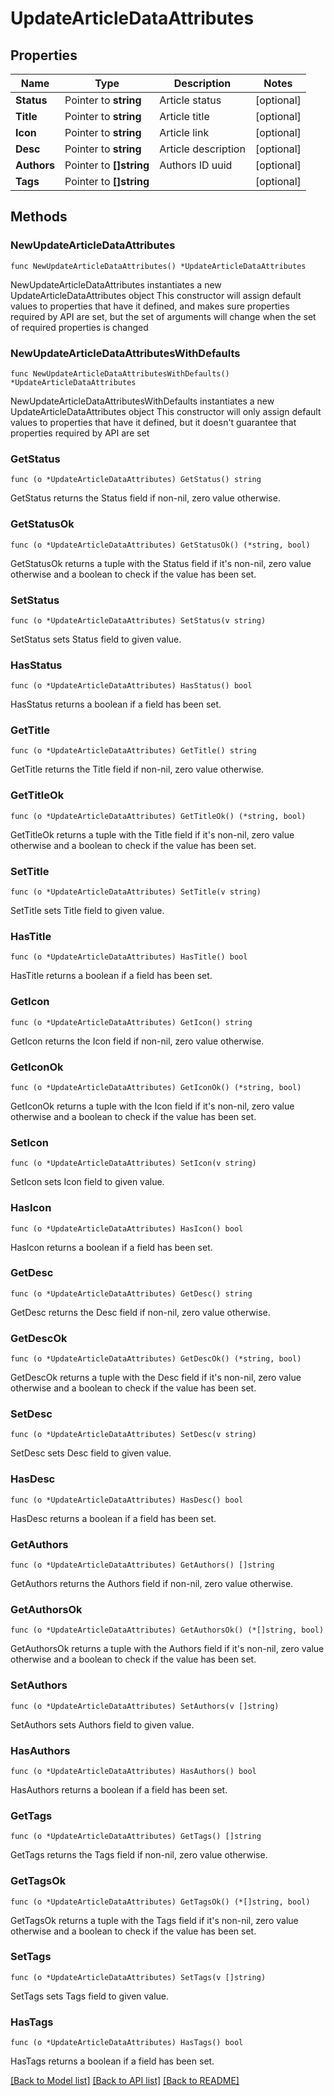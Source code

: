 # UpdateArticleDataAttributes

## Properties

Name | Type | Description | Notes
------------ | ------------- | ------------- | -------------
**Status** | Pointer to **string** | Article status | [optional] 
**Title** | Pointer to **string** | Article title | [optional] 
**Icon** | Pointer to **string** | Article link | [optional] 
**Desc** | Pointer to **string** | Article description | [optional] 
**Authors** | Pointer to **[]string** | Authors ID uuid | [optional] 
**Tags** | Pointer to **[]string** |  | [optional] 

## Methods

### NewUpdateArticleDataAttributes

`func NewUpdateArticleDataAttributes() *UpdateArticleDataAttributes`

NewUpdateArticleDataAttributes instantiates a new UpdateArticleDataAttributes object
This constructor will assign default values to properties that have it defined,
and makes sure properties required by API are set, but the set of arguments
will change when the set of required properties is changed

### NewUpdateArticleDataAttributesWithDefaults

`func NewUpdateArticleDataAttributesWithDefaults() *UpdateArticleDataAttributes`

NewUpdateArticleDataAttributesWithDefaults instantiates a new UpdateArticleDataAttributes object
This constructor will only assign default values to properties that have it defined,
but it doesn't guarantee that properties required by API are set

### GetStatus

`func (o *UpdateArticleDataAttributes) GetStatus() string`

GetStatus returns the Status field if non-nil, zero value otherwise.

### GetStatusOk

`func (o *UpdateArticleDataAttributes) GetStatusOk() (*string, bool)`

GetStatusOk returns a tuple with the Status field if it's non-nil, zero value otherwise
and a boolean to check if the value has been set.

### SetStatus

`func (o *UpdateArticleDataAttributes) SetStatus(v string)`

SetStatus sets Status field to given value.

### HasStatus

`func (o *UpdateArticleDataAttributes) HasStatus() bool`

HasStatus returns a boolean if a field has been set.

### GetTitle

`func (o *UpdateArticleDataAttributes) GetTitle() string`

GetTitle returns the Title field if non-nil, zero value otherwise.

### GetTitleOk

`func (o *UpdateArticleDataAttributes) GetTitleOk() (*string, bool)`

GetTitleOk returns a tuple with the Title field if it's non-nil, zero value otherwise
and a boolean to check if the value has been set.

### SetTitle

`func (o *UpdateArticleDataAttributes) SetTitle(v string)`

SetTitle sets Title field to given value.

### HasTitle

`func (o *UpdateArticleDataAttributes) HasTitle() bool`

HasTitle returns a boolean if a field has been set.

### GetIcon

`func (o *UpdateArticleDataAttributes) GetIcon() string`

GetIcon returns the Icon field if non-nil, zero value otherwise.

### GetIconOk

`func (o *UpdateArticleDataAttributes) GetIconOk() (*string, bool)`

GetIconOk returns a tuple with the Icon field if it's non-nil, zero value otherwise
and a boolean to check if the value has been set.

### SetIcon

`func (o *UpdateArticleDataAttributes) SetIcon(v string)`

SetIcon sets Icon field to given value.

### HasIcon

`func (o *UpdateArticleDataAttributes) HasIcon() bool`

HasIcon returns a boolean if a field has been set.

### GetDesc

`func (o *UpdateArticleDataAttributes) GetDesc() string`

GetDesc returns the Desc field if non-nil, zero value otherwise.

### GetDescOk

`func (o *UpdateArticleDataAttributes) GetDescOk() (*string, bool)`

GetDescOk returns a tuple with the Desc field if it's non-nil, zero value otherwise
and a boolean to check if the value has been set.

### SetDesc

`func (o *UpdateArticleDataAttributes) SetDesc(v string)`

SetDesc sets Desc field to given value.

### HasDesc

`func (o *UpdateArticleDataAttributes) HasDesc() bool`

HasDesc returns a boolean if a field has been set.

### GetAuthors

`func (o *UpdateArticleDataAttributes) GetAuthors() []string`

GetAuthors returns the Authors field if non-nil, zero value otherwise.

### GetAuthorsOk

`func (o *UpdateArticleDataAttributes) GetAuthorsOk() (*[]string, bool)`

GetAuthorsOk returns a tuple with the Authors field if it's non-nil, zero value otherwise
and a boolean to check if the value has been set.

### SetAuthors

`func (o *UpdateArticleDataAttributes) SetAuthors(v []string)`

SetAuthors sets Authors field to given value.

### HasAuthors

`func (o *UpdateArticleDataAttributes) HasAuthors() bool`

HasAuthors returns a boolean if a field has been set.

### GetTags

`func (o *UpdateArticleDataAttributes) GetTags() []string`

GetTags returns the Tags field if non-nil, zero value otherwise.

### GetTagsOk

`func (o *UpdateArticleDataAttributes) GetTagsOk() (*[]string, bool)`

GetTagsOk returns a tuple with the Tags field if it's non-nil, zero value otherwise
and a boolean to check if the value has been set.

### SetTags

`func (o *UpdateArticleDataAttributes) SetTags(v []string)`

SetTags sets Tags field to given value.

### HasTags

`func (o *UpdateArticleDataAttributes) HasTags() bool`

HasTags returns a boolean if a field has been set.


[[Back to Model list]](../README.md#documentation-for-models) [[Back to API list]](../README.md#documentation-for-api-endpoints) [[Back to README]](../README.md)


